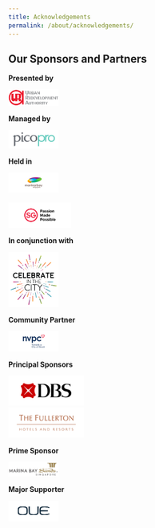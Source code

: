 ```yaml
---
title: Acknowledgements
permalink: /about/acknowledgements/
---
```

## Our Sponsors and Partners

**Presented by**
<div style="width:20%"><a href="https://www.google.com"><img src="/images/logos/uralogo.png" alt="URA" /></a></div>

**Managed by**
<div style="width:20%"><a href="https://www.google.com"><img src="/images/logos/pico.png" alt="pico" /></a></div>

**Held in**
<div style="width:20%"><a href="https://www.google.com"><img src="/images/logos/mb-sponsor-logo.png" alt="marina" /></a></div>
<br>
<div style="width:25%"><a href="https://www.youtube.com/"><img src="/images/logos/stb-sponsor-logo.png" alt="sg-passion" /></a></div>

**In conjunction with**

<div style="width:20%"><a href="https://www.google.com"><img src="/images/logos/citc.jpg" alt="celebrate-in-the-city" /></a></div>

**Community Partner**

<div style="width:20%"><a href="https://www.google.com"><img src="/images/logos/NVPC.png" alt="NVPC" /></a></div>

**Principal Sponsors**

<div style="width:30%"><a href="https://www.google.com"><img src="/images/logos/dbs-sponsor-logo.png" alt="dbs" /></a></div>
<div style="width:30%"><a href="https://www.google.com"><img src="/images/logos/fullerton-sponsor-logo.png" alt="fullerton" /></a></div>

**Prime Sponsor**

<div style="width:20%"><a href="https://www.google.com"><img src="/images/logos/mbs.png" alt="marina bay sands" /></a></div>
</div>

**Major Supporter**

<div style="width:20%"><a href="https://www.google.com"><img src="/images/logos/OUE.png" alt="OUE" /></a></div>

